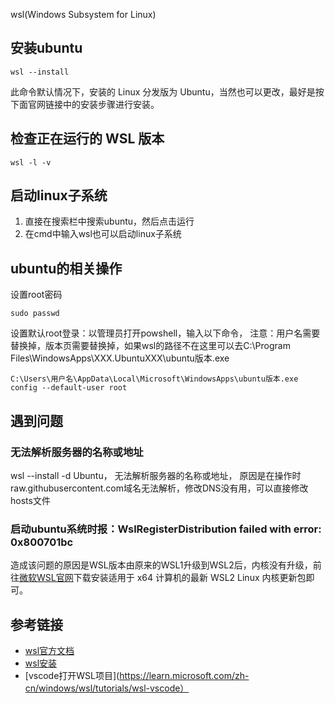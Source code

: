 wsl(Windows Subsystem for Linux)


## 安装ubuntu
```
wsl --install
```
此命令默认情况下，安装的 Linux 分发版为 Ubuntu，当然也可以更改，最好是按下面官网链接中的安装步骤进行安装。


## 检查正在运行的 WSL 版本
```
wsl -l -v
```


## 启动linux子系统
1. 直接在搜索栏中搜索ubuntu，然后点击运行
2. 在cmd中输入wsl也可以启动linux子系统


## ubuntu的相关操作
设置root密码
```
sudo passwd
```


设置默认root登录：以管理员打开powshell，输入以下命令，
注意：用户名需要替换掉，版本页需要替换掉，如果wsl的路径不在这里可以去C:\Program Files\WindowsApps\XXX.UbuntuXXX\ubuntu版本.exe
```
C:\Users\用户名\AppData\Local\Microsoft\WindowsApps\ubuntu版本.exe config --default-user root
```
## 遇到问题


###  无法解析服务器的名称或地址
wsl --install -d Ubuntu， 无法解析服务器的名称或地址，
原因是在操作时raw.githubusercontent.com域名无法解析，修改DNS没有用，可以直接修改hosts文件


### 启动ubuntu系统时报：WslRegisterDistribution failed with error: 0x800701bc
造成该问题的原因是WSL版本由原来的WSL1升级到WSL2后，内核没有升级，前往[微软WSL官网](https://docs.microsoft.com/zh-cn/windows/wsl/wsl2-kernel)下载安装适用于 x64 计算机的最新 WSL2 Linux 内核更新包即可。


## 参考链接
- [wsl官方文档](https://learn.microsoft.com/zh-cn/windows/wsl/)
- [wsl安装](https://learn.microsoft.com/zh-cn/windows/wsl/install-manual)
- [vscode打开WSL项目](https://learn.microsoft.com/zh-cn/windows/wsl/tutorials/wsl-vscode）